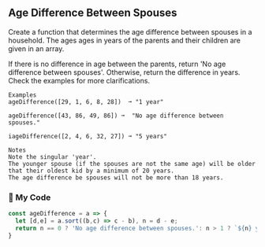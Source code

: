 ## Age Difference Between Spouses

Create a function that determines the age difference between spouses in a household. The ages ages in years of the parents and their children are given in an array.

If there is no difference in age between the parents, return 'No age difference between spouses'. Otherwise, return the difference in years. Check the examples for more clarifications.
```
Examples
ageDifference([29, 1, 6, 8, 28])  ➞ "1 year"

ageDifference([43, 86, 49, 86]) ➞  "No age difference between spouses."

iageDifference([2, 4, 6, 32, 27]) ➞ "5 years"

Notes
Note the singular 'year'.
The younger spouse (if the spouses are not the same age) will be older that their oldest kid by a minimum of 20 years.
The age difference be spouses will not be more than 18 years.
```
### :fallen_leaf: My Code
```js
const ageDifference = a => {
  let [d,e] = a.sort((b,c) => c - b), n = d - e;
  return n == 0 ? 'No age difference between spouses.': n > 1 ? `${n} years` : `1 year`;
}
```
